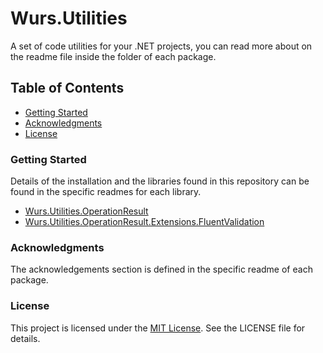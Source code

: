 # Wurs.Utilities
A set of code utilities for your .NET projects, you can read more about on the readme file inside the folder of each package.

## Table of Contents
- [Getting Started](#getting-started)
- [Acknowledgments](#acknowledgments)
- [License](#license)

### Getting Started
Details of the installation and the libraries found in this repository can be found in the specific readmes for each library.

- [Wurs.Utilities.OperationResult](https://github.com/WURS-TECH/Wurs.Utilities/tree/master/Wurs.Utilities.OperationResult#readme)
- [Wurs.Utilities.OperationResult.Extensions.FluentValidation](https://github.com/WURS-TECH/Wurs.Utilities/tree/master/Wurs.Utilities.OperationResult.FluentValidation#readme)

### Acknowledgments
The acknowledgements section is defined in the specific readme of each package.

### License
This project is licensed under the [MIT License](https://choosealicense.com/licenses/mit/). See the LICENSE file for details.
